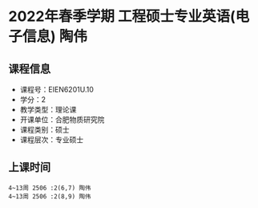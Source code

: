 # 2022年春季学期 工程硕士专业英语(电子信息) 陶伟






## 课程信息

- 课程号：EIEN6201U.10
- 学分：2
- 教学类型：理论课
- 开课单位：合肥物质研究院
- 课程类别：硕士
- 课程层次：专业硕士

## 上课时间

```
4~13周 2506 :2(6,7) 陶伟
4~13周 2506 :2(8,9) 陶伟
```


